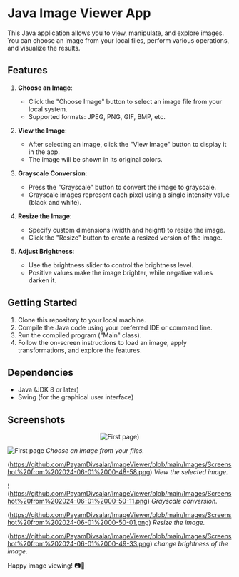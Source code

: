 # Java Image Viewer App

This Java application allows you to view, manipulate, and explore images. You can choose an image from your local files, perform various operations, and visualize the results.

## Features

1. **Choose an Image**:
   - Click the "Choose Image" button to select an image file from your local system.
   - Supported formats: JPEG, PNG, GIF, BMP, etc.

2. **View the Image**:
   - After selecting an image, click the "View Image" button to display it in the app.
   - The image will be shown in its original colors.

3. **Grayscale Conversion**:
   - Press the "Grayscale" button to convert the image to grayscale.
   - Grayscale images represent each pixel using a single intensity value (black and white).

4. **Resize the Image**:
   - Specify custom dimensions (width and height) to resize the image.
   - Click the "Resize" button to create a resized version of the image.

5. **Adjust Brightness**:
   - Use the brightness slider to control the brightness level.
   - Positive values make the image brighter, while negative values darken it.

## Getting Started

1. Clone this repository to your local machine.
2. Compile the Java code using your preferred IDE or command line.
3. Run the compiled program ("Main" class).
4. Follow the on-screen instructions to load an image, apply transformations, and explore the features.

## Dependencies

- Java (JDK 8 or later)
- Swing (for the graphical user interface)

## Screenshots

<div align ="center">

![First page](https://github.com/PayamDivsalar/ImageViewer/blob/main/Images/Screenshot%20from%202024-06-01%2000-48-21.png))
</div>

![First page](https://github.com/PayamDivsalar/ImageViewer/blob/main/Images/Screenshot%20from%202024-06-01%2000-48-37.png)
*Choose an image from your files.*

(https://github.com/PayamDivsalar/ImageViewer/blob/main/Images/Screenshot%20from%202024-06-01%2000-48-58.png)
*View the selected image.*

!(https://github.com/PayamDivsalar/ImageViewer/blob/main/Images/Screenshot%20from%202024-06-01%2000-50-11.png)
*Grayscale conversion.*

(https://github.com/PayamDivsalar/ImageViewer/blob/main/Images/Screenshot%20from%202024-06-01%2000-50-01.png)
*Resize the image.*

(https://github.com/PayamDivsalar/ImageViewer/blob/main/Images/Screenshot%20from%202024-06-01%2000-49-33.png)
*change brightness of the image.*



Happy image viewing! 📷🎨
